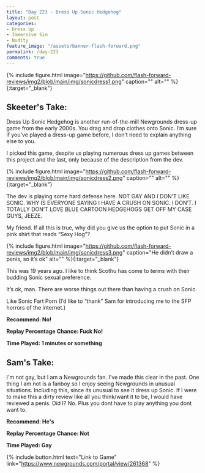 ```yaml
---
title: "Day 223 - Dress Up Sonic Hedgehog"
layout: post
categories:
- Dress Up
- Immersive Sim
- Nudity
feature_image: "/assets/banner-flash-forward.png"
permalink: /day-223
comments: true
---
```


{% include figure.html image="https://github.com/flash-forward-reviews/img2/blob/main/img/sonicdress1.png" caption="" alt="" %}{:target="_blank"}

## Skeeter's Take:

Dress Up Sonic Hedgehog is another run-of-the-mill Newgrounds dress-up game from the early 2000s. You drag and drop clothes onto Sonic. I’m sure if you’ve played a dress-up game before, I don’t need to explain anything else to you.

I picked this game, despite us playing numerous dress up games between this project and the last, only because of the description from the dev. 

{% include figure.html image="https://github.com/flash-forward-reviews/img2/blob/main/img/sonicdress2.png" caption="" alt="" %}{:target="_blank"}

The dev is playing some hard defense here. NOT GAY AND I DON’T LIKE SONIC. WHY IS EVERYONE SAYING I HAVE A CRUSH ON SONIC. I DON’T. I TOTALLY DON’T LOVE BLUE CARTOON HEDGEHOGS GET OFF MY CASE GUYS, JEEZE. 

My friend. If all this is true, why did you give us the option to put Sonic in a pink shirt that reads “Sexy Hog”? 

{% include figure.html image="https://github.com/flash-forward-reviews/img2/blob/main/img/sonicdress3.png" caption="He didn’t draw a penis, so it’s ok" alt="" %}{:target="_blank"}

This was 19 years ago. I like to think Scothu has come to terms with their budding Sonic sexual preference. 

It’s ok, man. There are worse things out there than having a crush on Sonic. 

Like Sonic Fart Porn (I’d like to “thank” Sam for introducing me to the SFP horrors of the internet.) 

**Recommend: No!**

**Replay Percentage Chance: Fuck No!**

**Time Played: 1 minutes or something**

## Sam's Take:

I'm not gay, but I am a Newgrounds fan. I've made this clear in the past. One thing I am not is a fanboy so I enjoy seeing Newgrounds in unusual situations. Including this, since its unusual to see it dress up Sonic. If I were to make this a dirty review like all you think/want it to be, I would have reviewed a penis. Did I? No. Plus you dont have to play anything you dont want to.

**Recommend: He's** 

**Replay Percentage Chance: Not**

**Time Played: Gay**

{% include button.html text="Link to Game" link="https://www.newgrounds.com/portal/view/261368" %}